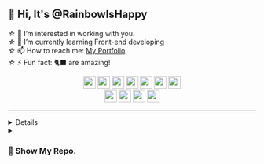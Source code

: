 <h2>👋 Hi, It's @RainbowIsHappy</h2>

☆ 👀 I’m interested in working with you. <br/>
☆ 🌱 I’m currently learning Front-end developing<br/>
☆ 📫 How to reach me: <a href="https://portfolio-green-mu-25.vercel.app">My Portfolio<a><br/>
☆ ⚡ Fun fact: 🐈‍⬛ are amazing! <br/>

<p align="center">
  <img height="25px" src="https://ziadoua.github.io/m3-Markdown-Badges/badges/React/react3.svg">
  <img height="25px" src="https://ziadoua.github.io/m3-Markdown-Badges/badges/TypeScript/typescript3.svg">
  <img height="25px" src="https://ziadoua.github.io/m3-Markdown-Badges/badges/CSS/css3.svg">
  <img height="25px" src="https://ziadoua.github.io/m3-Markdown-Badges/badges/HTML/html3.svg">
  <img height="25px" src="https://ziadoua.github.io/m3-Markdown-Badges/badges/Bootstrap/bootstrap3.svg">
  <img height="25px" src="https://ziadoua.github.io/m3-Markdown-Badges/badges/Kotlin/kotlin3.svg">
  <img height="25px" src="https://ziadoua.github.io/m3-Markdown-Badges/badges/Vercel/vercel3.svg"> 
    <br/>
  <img height="25px" src="https://ziadoua.github.io/m3-Markdown-Badges/badges/MongoDB/mongodb3.svg">
  <img height="25px" src="https://ziadoua.github.io/m3-Markdown-Badges/badges/Express/express3.svg">
  <img height="25px" src="https://ziadoua.github.io/m3-Markdown-Badges/badges/Angular/angular3.svg">
  <img height="25px" src="https://ziadoua.github.io/m3-Markdown-Badges/badges/NodeJS/nodejs3.svg">
</p>

<hr>
  <details>
    <summary><h3>👀 Show My Stats</h3></summary>
    </br>
    <p align="center">
      <a href="https://github.com/RainbowIsHappy">
        <img height=200 align="center" src="https://github-readme-stats.vercel.app/api?username=RainbowIsHappy&show_icons=true&theme=material-palenight"/>
      </a>
      <a href="https://github.com/RainbowIsHappy">
        <img height=200 align="center" src="https://github-readme-stats.vercel.app/api/top-langs?username=RainbowIsHappy&layout=compact&langs_count=8&card_width=80&theme=material-palenight"/>
      </a>
    </p>
  </details>
  
  <details>
    <summary><h3>👀 Show My Repo.</h3></summary>
      <p align="center">
        <a href="https://github.com/RainbowIsHappy/psychologist_app-project">
          <img align="center" src="https://github-readme-stats.vercel.app/api/pin/?username=RainbowIsHappy&repo=psychologist_app-project&theme=material-palenight&card_width=320" />
        </a>
        <a href="https://github.com/RainbowIsHappy/portfolio">
          <img align="center" src="https://github-readme-stats.vercel.app/api/pin/?username=RainbowIsHappy&repo=portfolio&theme=material-palenight&card_width=320" />
        </a>
      </p>
      <p align="center">
        <a href="https://github.com/RainbowIsHappy/parcel_room-project">
          <img align="center" src="https://github-readme-stats.vercel.app/api/pin/?username=RainbowIsHappy&repo=parcel_room-project&theme=material-palenight&card_width=320" />
        </a>
        <!-- <a href="https://github.com/RainbowIsHappy/shopping-app">
          <img align="center" src="https://github-readme-stats.vercel.app/api/pin/?username=RainbowIsHappy&repo=shopping-app&theme=material-palenight&card_width=320" />
        </a> -->
      </p>
  </details>
</hr>

